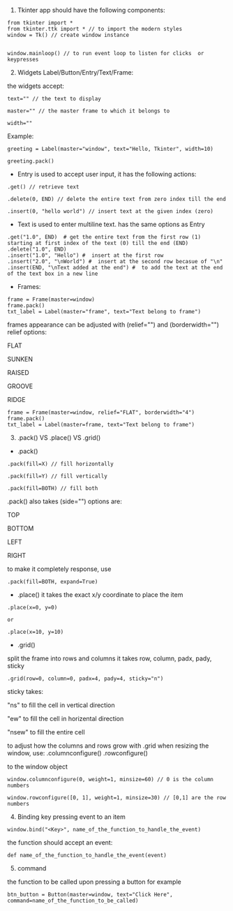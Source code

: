 1. Tkinter app should have the following components:

```
from tkinter import *
from tkinter.ttk import * // to import the modern styles
window = Tk() // create window instance


window.mainloop() // to run event loop to listen for clicks  or keypresses
```

2. Widgets Label/Button/Entry/Text/Frame:

the widgets accept:
```
text="" // the text to display

master="" // the master frame to which it belongs to

width=""
```

Example:
```
greeting = Label(master="window", text="Hello, Tkinter", width=10)

greeting.pack()
```


* Entry is used to accept user input, it has the following actions:
```
.get() // retrieve text

.delete(0, END) // delete the entire text from zero index till the end

.insert(0, "hello world") // insert text at the given index (zero)

```

* Text is used to enter multiline text.
has the same options as Entry

```
.get("1.0", END)  # get the entire text from the first row (1) starting at first index of the text (0) till the end (END) 
.delete("1.0", END) 
.insert("1.0", "Hello") #  insert at the first row
.insert("2.0", "\nWorld") #  insert at the second row becasue of "\n"
.insert(END, "\nText added at the end") #  to add the text at the end of the text box in a new line
```


* Frames:
```
frame = Frame(master=window)
frame.pack()
txt_label = Label(master="frame", text="Text belong to frame")
```

frames appearance can be adjusted with (relief="") and (borderwidth="")
relief options:

FLAT

SUNKEN

RAISED

GROOVE

RIDGE
```
frame = Frame(master=window, relief="FLAT", borderwidth="4") 
frame.pack()
txt_label = Label(master=frame, text="Text belong to frame")
```

3. .pack() VS .place() VS .grid()

* .pack()

```
.pack(fill=X) // fill horizontally

.pack(fill=Y) // fill vertically

.pack(fill=BOTH) // fill both

```

.pack() also takes (side="")
options are:

TOP

BOTTOM

LEFT

RIGHT

to make it completely response, use 

```
.pack(fill=BOTH, expand=True)
```

* .place()
it takes the exact x/y coordinate to place the item


```
.place(x=0, y=0)

or

.place(x=10, y=10)
```

* .grid()

split the frame into rows and columns
it takes row, column, padx, pady, sticky

```
.grid(row=0, column=0, padx=4, pady=4, sticky="n")

```

sticky takes:

"ns" to fill the cell in vertical direction

"ew" to fill the cell in horizental direction

"nsew" to fill the entire cell

to adjust how the columns and rows grow with .grid when resizing the window, use:
.columnconfigure()
.rowconfigure()

to the window object

```
window.columnconfigure(0, weight=1, minsize=60) // 0 is the column numbers

window.rowconfigure([0, 1], weight=1, minsize=30) // [0,1] are the row numbers
```


4. Binding key pressing event to an item

```
window.bind("<Key>", name_of_the_function_to_handle_the_event)
```
the function should accept an event:

```
def name_of_the_function_to_handle_the_event(event)
```

5. command

the function to be called upon pressing a button for example
```
btn_button = Button(master=window, text="Click Here", command=name_of_the_function_to_be_called)
```
